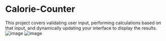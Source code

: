 # Calorie-Counter
This project covers validating user input, performing calculations based on that input, and dynamically updating your interface to display the results.
![image](https://github.com/sachikamat7/Calorie-Counter/assets/142913719/fdf1c1d1-13a8-4ad2-a48e-5634650cfea7)
![image](https://github.com/sachikamat7/Calorie-Counter/assets/142913719/cc797865-213c-4676-942a-e088fce73e74)
